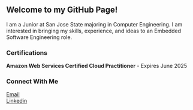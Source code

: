 ## Welcome to my GitHub Page!
I am a Junior at San Jose State majoring in Computer Engineering. I am interested in bringing my skills, experience, and ideas to an Embedded Software Engineering role. 

### Certifications
**Amazon Web Services Certified Cloud Practitioner**  - Expires June 2025

### Connect With Me
[Email](mailto:shubham.mishra2021@outlook.com)
<br>
[Linkedin](https://www.linkedin.com/in/shubham-mishra-dev/)
 


